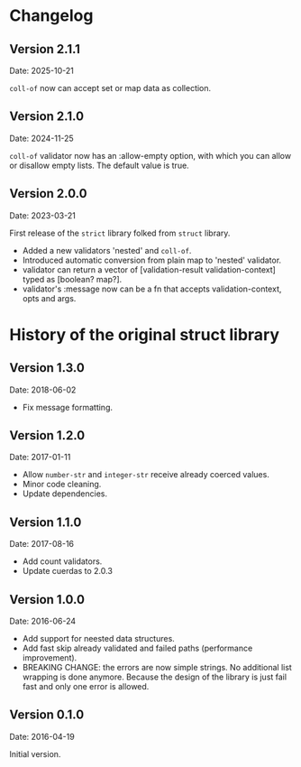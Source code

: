# Changelog #

## Version 2.1.1 ##

Date: 2025-10-21

`coll-of` now can accept set or map data as collection.

## Version 2.1.0 ##

Date: 2024-11-25

`coll-of` validator now has an :allow-empty option, with which you can allow or disallow empty lists. The default value is true.

## Version 2.0.0 ##

Date: 2023-03-21

First release of the `strict` library folked from `struct` library.

- Added a new validators 'nested' and `coll-of`.
- Introduced automatic conversion from plain map to 'nested' validator.
- validator can return a vector of [validation-result validation-context] typed as [boolean? map?].
- validator's :message now can be a fn that accepts validation-context, opts and args.

# History of the original struct library #

## Version 1.3.0 ##

Date: 2018-06-02

- Fix message formatting.


## Version 1.2.0 ##

Date: 2017-01-11

- Allow `number-str` and `integer-str` receive already coerced values.
- Minor code cleaning.
- Update dependencies.

## Version 1.1.0 ##

Date: 2017-08-16

- Add count validators.
- Update cuerdas to 2.0.3


## Version 1.0.0 ##

Date: 2016-06-24

- Add support for neested data structures.
- Add fast skip already validated and failed paths (performance improvement).
- BREAKING CHANGE: the errors are now simple strings. No additional list
  wrapping is done anymore. Because the design of the library is just fail
  fast and only one error is allowed.


## Version 0.1.0 ##

Date: 2016-04-19

Initial version.
